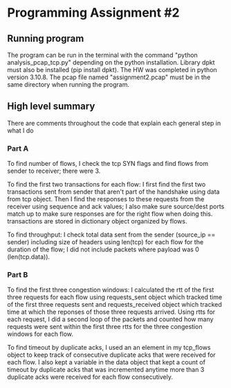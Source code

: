 # Programming Assignment #2

## Running program

The program can be run in the terminal with the command "python analysis_pcap_tcp.py" depending on the python installation. Library dpkt must also be installed (pip install dpkt). The HW was completed in python version 3.10.8. The pcap file 
named "assignment2.pcap" must be in the same directory when running the program.

## High level summary
There are comments throughout the code that explain each general step in what I do

### Part A
To find number of flows, I check the tcp SYN flags and find flows from sender to receiver; there were 3.

To find the first two transactions for each flow:
I first find the first two transactions sent from sender that aren't part of the handshake using data from tcp object.
Then I find the responses to these requests from the receiver using sequence and ack values; I also make sure source/dest ports match up to make sure responses are for the right flow when doing this.
transactions are stored in dictionary object organized by flows.

To find throughput:
I check total data sent from the sender (source_ip == sender) including size of headers using len(tcp) for each flow for the duration of the flow; I did not include packets where payload was 0 (len(tcp.data)).

### Part B

To find the first three congestion windows:
I calculated the rtt of the first three requests for each flow using requests_sent object which tracked time of the first three requests sent and requests_received object which tracked time at which the reponses of those three requests arrived. Using rtts for each request, I did a second loop of the packets and counted how many requests were sent within the first three rtts for the three congestion windows for each flow.

To find timeout by duplicate acks, I used an an element in my tcp_flows object to keep track of consecutive duplicate acks that were received for each flow. I also kept a variable in the data object
that kept a count of timeout by duplicate acks that was incremented anytime more than 3 duplicate acks were received for each flow consecutively.





